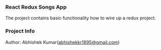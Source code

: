 ### React Redux Songs App

The project contains basic functionality how to wire up a redux project.

### Project Info

Author: Abhishek Kumar(abhishekkr1895@gmail.com)
